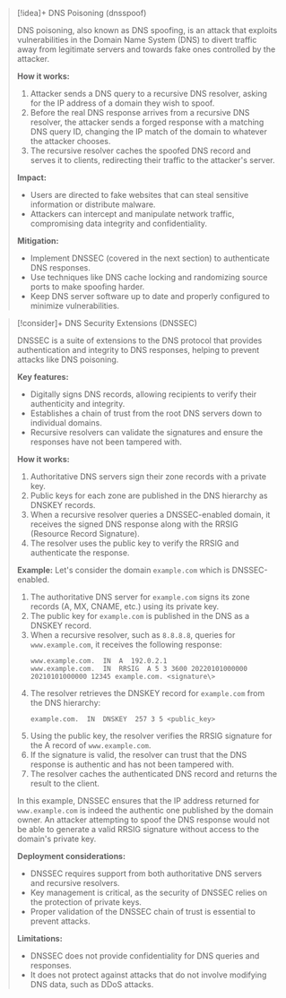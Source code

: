 > [!idea]+ DNS Poisoning (dnsspoof)
>
> DNS poisoning, also known as DNS spoofing, is an attack that exploits vulnerabilities in the Domain Name System (DNS) to divert traffic away from legitimate servers and towards fake ones controlled by the attacker.
>
> **How it works:**
> 1. Attacker sends a DNS query to a recursive DNS resolver, asking for the IP address of a domain they wish to spoof.
> 2. Before the real DNS response arrives from a recursive DNS resolver, the attacker sends a forged response with a matching DNS query ID, changing the IP match of the domain to whatever the attacker chooses.
> 3. The recursive resolver caches the spoofed DNS record and serves it to clients, redirecting their traffic to the attacker's server.
>
> **Impact:**
> - Users are directed to fake websites that can steal sensitive information or distribute malware.
> - Attackers can intercept and manipulate network traffic, compromising data integrity and confidentiality.
>
> **Mitigation:**
> - Implement DNSSEC (covered in the next section) to authenticate DNS responses.
> - Use techniques like DNS cache locking and randomizing source ports to make spoofing harder.
> - Keep DNS server software up to date and properly configured to minimize vulnerabilities.



> [!consider]+ DNS Security Extensions (DNSSEC)
>
> DNSSEC is a suite of extensions to the DNS protocol that provides authentication and integrity to DNS responses, helping to prevent attacks like DNS poisoning.
>
> **Key features:**
> - Digitally signs DNS records, allowing recipients to verify their authenticity and integrity.
> - Establishes a chain of trust from the root DNS servers down to individual domains.
> - Recursive resolvers can validate the signatures and ensure the responses have not been tampered with.
>
> **How it works:**
> 1. Authoritative DNS servers sign their zone records with a private key.
> 2. Public keys for each zone are published in the DNS hierarchy as DNSKEY records.
> 3. When a recursive resolver queries a DNSSEC-enabled domain, it receives the signed DNS response along with the RRSIG (Resource Record Signature).
> 4. The resolver uses the public key to verify the RRSIG and authenticate the response.
>
> **Example:**
> Let's consider the domain `example.com` which is DNSSEC-enabled.
> 1. The authoritative DNS server for `example.com` signs its zone records (A, MX, CNAME, etc.) using its private key.
> 2. The public key for `example.com` is published in the DNS as a DNSKEY record.
> 3. When a recursive resolver, such as `8.8.8.8`, queries for `www.example.com`, it receives the following response:
>    ```
>    www.example.com.  IN  A  192.0.2.1
>    www.example.com.  IN  RRSIG  A 5 3 3600 20220101000000 20210101000000 12345 example.com. <signature\>
>    ```
> 4. The resolver retrieves the DNSKEY record for `example.com` from the DNS hierarchy:
>    ```
>    example.com.  IN  DNSKEY  257 3 5 <public_key>
>    ```
> 5. Using the public key, the resolver verifies the RRSIG signature for the A record of `www.example.com`.
> 6. If the signature is valid, the resolver can trust that the DNS response is authentic and has not been tampered with.
> 7. The resolver caches the authenticated DNS record and returns the result to the client.
>
> In this example, DNSSEC ensures that the IP address returned for `www.example.com` is indeed the authentic one published by the domain owner. An attacker attempting to spoof the DNS response would not be able to generate a valid RRSIG signature without access to the domain's private key.
>
> **Deployment considerations:**
> - DNSSEC requires support from both authoritative DNS servers and recursive resolvers.
> - Key management is critical, as the security of DNSSEC relies on the protection of private keys.
> - Proper validation of the DNSSEC chain of trust is essential to prevent attacks.
>
> **Limitations:**
> - DNSSEC does not provide confidentiality for DNS queries and responses.
> - It does not protect against attacks that do not involve modifying DNS data, such as DDoS attacks.
